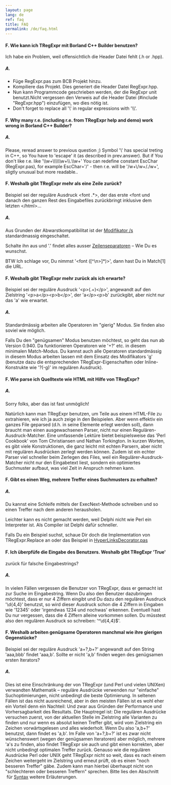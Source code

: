 ```yaml
---
layout: page
lang: de
ref: faq
title: FAQ
permalink: /de/faq.html
---
```


#### F. Wie kann ich TRegExpr mit Borland C++ Builder benutzen?
Ich habe ein Problem, weil offensichtlich die Header Datei fehlt (.h or
.hpp).

##### A.
* Füge RegExpr.pas zum BCB Projekt hinzu.
* Kompiliere das Projekt. Dies generiert die Header Datei RegExpr.hpp.
* Nun kann Programmcode geschrieben werden, der die RegExpr unit
benutzt.Nicht vergessen den Verweis auf die Header Datei (\#include
"RegExpr.hpp") einzufügen, wo dies nötig ist.
* Don't forget to replace all '\\' in regular expressions with '\\\\'. 

#### F. Why many r.e. (including r.e. from TRegExpr help and demo) work wrong in Borland C++ Builder?

##### A.
Please, reread answer to previous question ;) Symbol '\\' has special
treting in C++, so You have to 'escape' it (as described in
prev.answer). But if You don't like r.e. like
'\\\\w+\\\\\\\\\\\\w+\\\\.\\\\w+' You can redefine constant EscChar
(RegExpr.pas), for example EscChar='/' - then r.e. will be
'/w+\\/w+/./w+', sligtly unusual but more readable..

#### F. Weshalb gibt TRegExpr mehr als eine Zeile zurück?
Beispiel sei der reguläre Ausdruck &lt;font .\*&gt;, der das erste
&lt;font und danach den ganzen Rest des Eingabefiles zurückbringt
inklusive dem letzten &lt;/html&gt;...

##### A.
Aus Grunden der Abwarstkompatibilitat ist der [Modifikator
/s](#regexp_syntax.html#modifier_s) standardmassig eingeschaltet.

Schalte ihn aus und '.' findet alles ausser
[Zeilenseparatoren](#regexp_syntax.html#syntax_line_separators) – Wie Du
es wunschst.

BTW Ich schlage vor, Du nimmst '&lt;font (\[^\\n&gt;\]\*)&gt;', dann
hast Du in Match\[1\] die URL.

#### F. Weshalb gibt TRegExpr mehr zurück als ich erwarte?
Beispiel sei der reguläre Ausdruck '&lt;p&gt;(.+)&lt;/p&gt;', angewandt
auf den Zielstring '&lt;p&gt;a&lt;/p&gt;&lt;p&gt;b&lt;/p&gt;', der
'a&lt;/p&gt;&lt;p&gt;b' zurückgibt, aber nicht nur das 'a' wie erwartet.

##### A.
Standardmässig arbeiten alle Operatoren im "gierig" Modus. Sie finden
also soviel wie möglich.

Falls Du den "genügsamen" Modus benutzen möchtest, so geht das nun ab
Version 0.940. Da funktionieren Operatoren wie '+?' etc. in diesem
minimalen Match-Modus. Du kannst auch alle Operatoren standardmässig in
diesem Modus arbeiten lassen mit dem Einsatz des Modifikators 'g'
(benutze dazu die entsprechenden TRegExpr-Eigenschaften oder
Inline-Konstrukte wie '?(-g)' im regulären Ausdruck).

#### F. Wie parse ich Quelltexte wie HTML mit Hilfe von TRegExpr?
##### A.
Sorry folks, aber das ist fast unmöglich!

Natürlich kann man TRegExpr benutzen, um Teile aus einem HTML-File zu
extrahieren, wie ich ja auch zeige in den Beispielen. Aber wenn effektiv
ein ganzes File geparsed (d.h. in seine Elemente erlegt werden soll),
dann braucht man einen ausgewachsenen Parser, nicht nur einen
Regulären-Ausdruck-Matcher. Eine umfassende Lektüre bietet
beispielsweise das 'Perl Cookbook' von Tom Christiansen und Nathan
Torkington. In kurzen Worten, es gibt viele Konstruktionen, die ganz
leicht mit echten Parsern, aber nicht mit regulären Ausdrücken zerlegt
werden können. Zudem ist ein echter Parser viel schneller beim Zerlegen
des Files, weil ein Regulärer-Ausdruck-Matcher nicht nur den Eingabetext
liest, sondern ein optimiertes Suchmuster aufbaut, was viel Zeit in
Anspruch nehmen kann.

#### F. Gibt es einen Weg, mehrere Treffer eines Suchmusters zu erhalten?
##### A.
Du kannst eine Schleife mittels der ExecNext-Methode schreiben und so
einen Treffer nach dem anderen herausholen.

Leichter kann es nicht gemacht werden, weil Delphi nicht wie Perl ein
Interpreter ist. Als Compiler ist Delphi dafür schneller.

Falls Du ein Beispiel suchst, schaue Dir doch die Implementation von
TRegExpr.Replace an oder das Beispiel in
[HyperLinksDecorator.pas](#hyperlinksdecorator.html)

#### F. Ich überpfüfe die Eingabe des Benutzers. Weshalb gibt TRegExpr 'True'
zurück für falsche Eingabestrings?
##### A.
In vielen Fällen vergessen die Benutzer von TRegExpr, dass er gemacht
ist zur Suche im Eingabestring. Wenn Du also den Benutzer dazubringen
möchtest, dass er nur 4 Ziffern eingibt und Du dazu den regulären
Ausdruck '\\d{4,4}' benutzst, so wird dieser Ausdruck schon die 4
Ziffern in Eingaben wie '12345' oder 'irgendwas 1234 und nochwas'
erkennen. Eventuell hast Du nur vergessen, dass die 4 Ziffern alleine
vorkommen sollen. Du müsstest also den regulären Ausdruck so schreiben:
'^\\d{4,4}$'.

#### F. Weshalb arbeiten genügsame Operatoren manchmal wie ihre gierigen Gegenstücke?
Beispiel sei der reguläre Ausdruck 'a+?,b+?' angewandt auf den String
'aaa,bbb' findet 'aaa,b'. Sollte er nicht 'a,b' finden wegen des
genügsamen ersten Iterators?

##### A.
Dies ist eine Einschränkung der von TRegExpr (und Perl und vielen
UNIXen) verwandten Mathematik – reguläre Ausdrücke verwenden nur
"einfache" Suchoptimierungen, nicht unbedingt die beste Optimierung. In
seltenen Fällen ist das nicht ausreichend, aber in den meisten Fällen
ist es wohl eher ein Vorteil denn ein Nachteil: Und zwar aus Gründen der
Performance und Vorhersagbarkeit des Resultats. Die Hauptregel ist: Die
regulären Ausdrücke versuchen zuerst, von der aktuellen Stelle im
Zielstring alle Varianten zu finden und nur wenn es absolut keinen
Treffer gibt, wird vom Zielstring ein Zeichen vorwärtsgelesen und alles
wiederholt. Wenn Du also 'a,b+?' benutzst, dann findet es 'a,b'. Im
Falle von 'a+?,b+?' ist es zwar nicht wünschenswert (wegen der
genügsamen Iteratoren) aber möglich, mehrere 'a's zu finden, also findet
TRegExpr sie auch und gibt einen korrekten, aber nicht unbedingt
optimalen Treffer zurück. Genauso wie die regulären Ausdrücke Perl oder
UNIX geht TRegExpr nicht so weit, dass es nach einem Zeichen weitergeht
im Zielstring und erneut prüft, ob es einen "noch besseren Treffer"
gäbe. Zudem kann man hierbei überhaupt nicht von "schlechteren oder
besseren Treffern" sprechen. Bitte lies den Abschnitt  für
[Syntax](#regexp_syntax.html#mechanism) weitere Erläuterungen.
